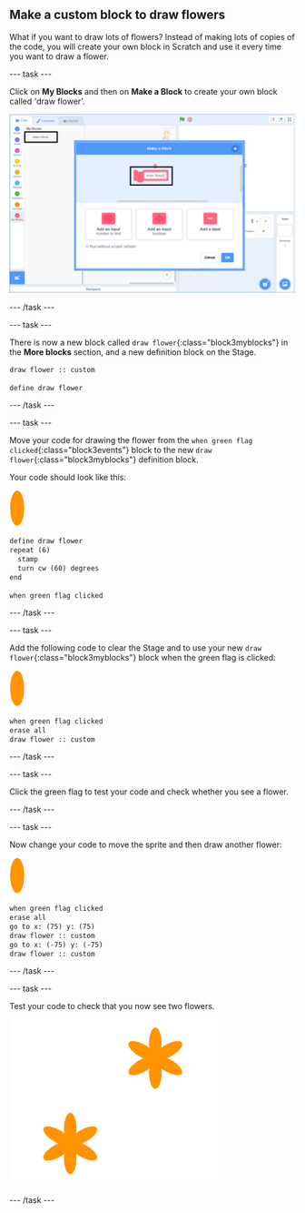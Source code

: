 ## Make a custom block to draw flowers

What if you want to draw lots of flowers? Instead of making lots of copies of the code, you will create your own block in Scratch and use it every time you want to draw a flower.

\--- task \---

Click on **My Blocks** and then on **Make a Block** to create your own block called 'draw flower'.

![צילום מסך](images/flower-make-block.png)

\--- /task \---

\--- task \---

There is now a new block called `draw flower`{:class="block3myblocks"} in the **More blocks** section, and a new definition block on the Stage.

```blocks3
draw flower :: custom

define draw flower
```

\--- /task \---

\--- task \---

Move your code for drawing the flower from the `when green flag clicked`{:class="block3events"} block to the new `draw flower`{:class="block3myblocks"} definition block.

Your code should look like this:

![flower sprite](images/flower-sprite.png)

```blocks3
define draw flower
repeat (6) 
  stamp
  turn cw (60) degrees
end

when green flag clicked
```

\--- /task \---

\--- task \---

Add the following code to clear the Stage and to use your new `draw flower`{:class="block3myblocks"} block when the green flag is clicked:

![flower sprite](images/flower-sprite.png)

```blocks3
when green flag clicked
erase all
draw flower :: custom
```

\--- /task \---

\--- task \---

Click the green flag to test your code and check whether you see a flower.

\--- /task \---

\--- task \---

Now change your code to move the sprite and then draw another flower:

![flower sprite](images/flower-sprite.png)

```blocks3
when green flag clicked
erase all
go to x: (75) y: (75)
draw flower :: custom
go to x: (-75) y: (-75)
draw flower :: custom 
```

\--- /task \---

\--- task \---

Test your code to check that you now see two flowers.

![צילום מסך](images/flower-two.png)

\--- /task \---